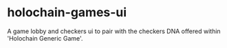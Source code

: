 # holochain-games-ui
A game lobby and checkers ui to pair with the checkers DNA offered within 'Holochain Generic Game'.
